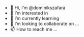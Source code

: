 - 👋 Hi, I’m @dominikszafara
- 👀 I’m interested in 
- 🌱 I’m currently learning 
- 💞️ I’m looking to collaborate on ...
- 📫 How to reach me ...

<!---
dominikszafara/dominikszafara is a ✨ special ✨ repository because its `README.md` (this file) appears on your GitHub profile.
You can click the Preview link to take a look at your changes.
--->
